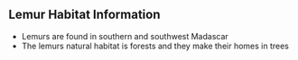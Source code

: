 ## Lemur Habitat Information
* Lemurs are found in southern and southwest Madascar
* The lemurs natural habitat is forests and they make their homes in trees
